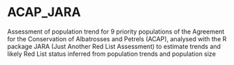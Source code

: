 # ACAP_JARA
Assessment of population trend for 9 priority populations of the Agreement for the Conservation of Albatrosses and Petrels (ACAP), analysed with the R package JARA (Just Another Red List Assessment) to estimate trends and likely Red List status inferred from population trends and population size
